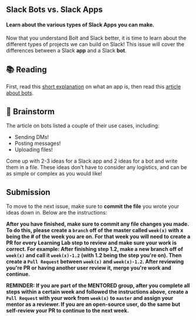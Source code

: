 ## Slack Bots vs. Slack Apps

#### Learn about the various types of Slack Apps you can make.

Now that you understand Bolt and Slack better, it is time to learn about the different types of projects we can build on Slack! This issue will cover the differences between a Slack **app** and a Slack **bot**. 

## 📚 Reading

First, read this [short explanation](https://slack.com/resources/slack-101/what-is-an-app) on what an app is, then read this [article about bots](https://api.slack.com/bot-users#:~:text=A%20bot%20is%20a%20type,a%20Slack%20App%20can%20do.).

## 🧠 Brainstorm

The article on bots listed a couple of their use cases, including:

* Sending DMs!
* Posting messages!
* Uploading files!

Come up with 2-3 ideas for a Slack app and 2 ideas for a bot and write them in a file. These ideas don't have to consider any logistics, and can be as simple or complex as you would like!

## Submission

To move to the next issue, make sure to **commit the file** you wrote your ideas down in. Below are the instructions:

**After you have finished, make sure to commit any file changes you made. To do this, please create a `branch` off of the master called `week(x)` with x being the # of the week you are on. For that week you will need to create a PR for every Learning Lab step to review and make sure your work is correct. For example: After finishing step 1.2, make a new branch off of `week(x)` and call it `week(x)-1.2` (with 1.2 being the step you're on). Then create a `Pull Request` between `week(x)` and `week(x)-1.2`. After reviewing you're PR or having another user review it, merge you're work and continue.**

**REMINDER: If you are part of the MENTORED group, after you complete all steps within a certain week and followed the instructions above, create a `Pull Request` with your work from `week(x)` to `master` and assign your mentor as a reviewer. If you are an open-source user, do the same but self-review your PR to continue to the next week.**
